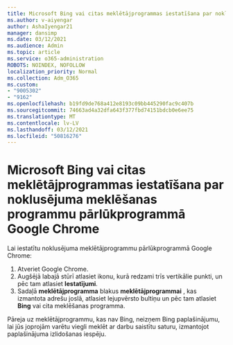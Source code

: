 ```yaml
---
title: Microsoft Bing vai citas meklētājprogrammas iestatīšana par noklusējuma meklēšanas programmu pārlūkprogrammā Google Chrome
ms.author: v-aiyengar
author: AshaIyengar21
manager: dansimp
ms.date: 03/12/2021
ms.audience: Admin
ms.topic: article
ms.service: o365-administration
ROBOTS: NOINDEX, NOFOLLOW
localization_priority: Normal
ms.collection: Adm_O365
ms.custom:
- "9005302"
- "9162"
ms.openlocfilehash: b19fd9de768a412e8193c09bb445290fac9c407b
ms.sourcegitcommit: 74663ad4a32dfa643f377fbd74151bdcb0e6ee75
ms.translationtype: MT
ms.contentlocale: lv-LV
ms.lasthandoff: 03/12/2021
ms.locfileid: "50816276"
---
```

# <a name="set-microsoft-bing-or-another-search-engine-as-the-default-search-engine-in-google-chrome"></a>Microsoft Bing vai citas meklētājprogrammas iestatīšana par noklusējuma meklēšanas programmu pārlūkprogrammā Google Chrome

Lai iestatītu noklusējuma meklētājprogrammu pārlūkprogrammā Google Chrome:

1. Atveriet Google Chrome.
1. Augšējā labajā stūrī atlasiet ikonu, kurā redzami trīs vertikālie punkti, un pēc tam atlasiet **Iestatījumi**.
1. Sadaļā **meklētājprogramma** blakus **meklētājprogrammai** , kas izmantota adrešu joslā, atlasiet lejupvērsto bultiņu un pēc tam atlasiet **Bing** vai cita meklēšanas programma.

Pāreja uz meklētājprogrammu, kas nav Bing, neizņem Bing paplašinājumu, lai jūs joprojām varētu viegli meklēt ar darbu saistītu saturu, izmantojot paplašinājuma izlidošanas iespēju.
